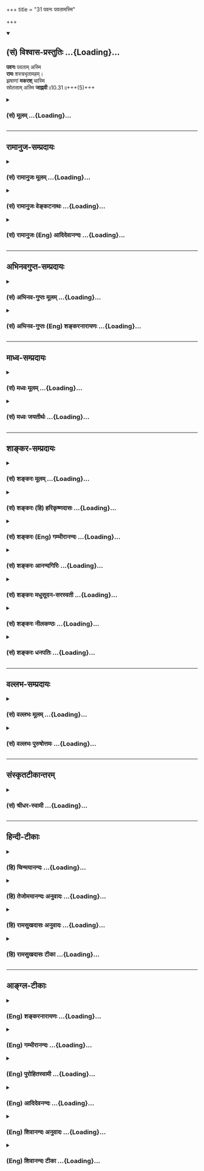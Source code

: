 +++
title = "31 पवनः पवतामस्मि"

+++
<div class="js_include" newlevelforh1="2" title="(सं) विश्वास-प्रस्तुतिः" unfilled url="/mahAbhAratam/vyAsaH/shlokashaH/06-bhIShma-parva/03-bhagavad-gItA-parva/saMskRtam/vishvAsa-prastutiH/10_vibhUti-vistAra-yoga/31_pavanaH_pavatAmas.md">
<details open><summary><h2>(सं) विश्वास-प्रस्तुतिः ...{Loading}...</h2></summary>

**पवनः** पवताम् अस्मि  
**रामः** शस्त्रभृतामहम्।  
झषाणां **मकरश्** चास्मि  
स्रोतसाम् अस्मि **जाह्नवी**॥10.31॥+++(5)+++
</details>
</div>
<div class="js_include collapsed" newlevelforh1="3" title="(सं) मूलम्" unfilled url="/mahAbhAratam/vyAsaH/shlokashaH/06-bhIShma-parva/03-bhagavad-gItA-parva/saMskRtam/mUlam/10_vibhUti-vistAra-yoga/31_pavanaH_pavatAmas.md">
<details><summary><h3>(सं) मूलम् ...{Loading}...</h3></summary>

पवनः पवतामस्मि रामः शस्त्रभृतामहम्।  
झषाणां मकरश्चास्मि स्रोतसामस्मि जाह्नवी।।10.31।।
</details>
</div>


_________________
## रामानुज-सम्प्रदायः
<div class="js_include collapsed" newlevelforh1="3" title="(सं) रामानुजः मूलम्" unfilled url="/mahAbhAratam/vyAsaH/shlokashaH/06-bhIShma-parva/03-bhagavad-gItA-parva/saMskRtam/rAmAnujaH/mUlam/10_vibhUti-vistAra-yoga/31_pavanaH_pavatAmas.md">
<details><summary><h3>(सं) रामानुजः मूलम् ...{Loading}...</h3></summary>

।।10.31।।**पवतां** गमनस्वभावानां **पवनः** अहम्। **शस्त्रभृतां रामः
अहम्।** शस्त्रभृत्त्वम् अत्र विभूतिः; अर्थान्तराभावात्। आदित्यादयः च
क्षेत्रज्ञा आत्मत्वेन अवस्थितस्य भगवतः शरीरतया धर्मभूता इति
शस्त्रभृत्त्वस्थानीयाः।

</details>
</div>
<div class="js_include collapsed" newlevelforh1="3" title="(सं) रामानुजः वेङ्कटनाथः" unfilled url="/mahAbhAratam/vyAsaH/shlokashaH/06-bhIShma-parva/03-bhagavad-gItA-parva/saMskRtam/rAmAnujaH/venkaTanAthaH/10_vibhUti-vistAra-yoga/31_pavanaH_pavatAmas.md">
<details><summary><h3>(सं) रामानुजः वेङ्कटनाथः ...{Loading}...</h3></summary>

  
  
।।10.31।। पवताम् इत्यनेन पवनासाधारणक्रिया विवक्षिता चेन्निर्धारणं
नोपपद्येतेति तदुपपत्तयेगमनस्वभावानामित्युक्तम्। अजस्रगमनशीलानामित्यर्थः।
पवनप्रेरिता एव हि तारकादयोऽप्यजस्रं परिभ्रमन्ति। सोमपवनादिष्विवात्र
शोधनान्वयिगमनमिहाविवक्षितम्। रामः शस्त्रभृतामहम् इति परशुरामस्यापि जेता
रावणहन्ता रामो विवक्षित इति तदुचितममोघशस्त्रत्वलक्षणमतिशयमाह --
शस्त्रभृत्त्वमत्र विभूतिरिति। पूर्वोत्तरेष्विव राम एव विभूतिः किं न
स्यात् इत्यत्राहअर्थान्तराभावादिति। अचिद्विशेषस्य चेतनान्तरस्य वा
शस्त्रमृच्छब्दवाच्यस्यात्रासम्भवादित्यर्थः। अर्थान्तराणां मध्ये
स्वासाधारणधर्मविशेषनिर्देशे रीतिभङ्गः स्यादित्यत्राहआदित्यादयश्चेति।
शस्त्रभृत्त्वस्यान्येषां च भगवन्तं धर्मिणं प्रति
धर्मत्वमविशिष्टमित्येकैव रीतिः निर्धारणानिर्धारणभेदवन्मुखभेदमात्रं न दोष
इति भावः। तत्रादित्यशब्देनज्योतिषां रविरंशुमान् \[10।21\] इत्युक्तो
रविर्विवक्षितः। आदित्यानामहं विष्णुः \[10।21\] इत्युक्तस्त्वादित्यो
रामतुल्यः। मकरो मत्स्यराजः। स्रोतस्सु जाह्नव्याः
विष्णुपदोद्भवत्वसर्वज्ञशिरोधृतत्वत्रैलोक्यप्रवृत्तत्वादिभिरतिशयः।  
  

</details>
</div>
<div class="js_include collapsed" newlevelforh1="3" title="(सं) रामानुजः (Eng) आदिदेवानन्दः" unfilled url="/mahAbhAratam/vyAsaH/shlokashaH/06-bhIShma-parva/03-bhagavad-gItA-parva/saMskRtam/rAmAnujaH/english/AdidevAnandaH/10_vibhUti-vistAra-yoga/31_pavanaH_pavatAmas.md">
<details><summary><h3>(सं) रामानुजः (Eng) आदिदेवानन्दः ...{Loading}...</h3></summary>

10.31 Of moving things, namely, of things whose nature is to move, I am the wind. Of those who bear weapons, I am Rama. Here the ality of bearing weapons is the Vibhuti, as no other sense is possible. Aditya etc., being individual selves, constitute attributes of the Lord, who is their Self as they constitute His body. Therefore they stand in the same position of the attribute as that of bearing weapons.

</details>
</div>


_________________
## अभिनवगुप्त-सम्प्रदायः
<div class="js_include collapsed" newlevelforh1="3" title="(सं) अभिनव-गुप्तः मूलम्" unfilled url="/mahAbhAratam/vyAsaH/shlokashaH/06-bhIShma-parva/03-bhagavad-gItA-parva/saMskRtam/abhinava-guptaH/mUlam/10_vibhUti-vistAra-yoga/31_pavanaH_pavatAmas.md">
<details><summary><h3>(सं) अभिनव-गुप्तः मूलम् ...{Loading}...</h3></summary>

।।10.19 -- 10.42।। हन्त ते कथयिष्यामीत्यादि जगत्स्थित इत्यन्तम्। अहमात्मा
(श्लो. 20) इत्यनेन व्यवच्छेदं वारयति। अन्यथा स्थावराणां हिमालय
इत्यादिवाक्येषु हिमालय एव भगवान् नान्य इति व्यवच्छेदेन;
निर्विभागत्वाभावात् ब्रह्मदर्शनं खण्डितम् अभविष्यत्। यतो यस्याखण्डाकारा
व्याप्तिस्तथा चेतसि न उपारोहति; तां च \[यो\] जिज्ञासति
तस्यायमुपदेशग्रन्थः। तथाहि उपसंहारे ( उपसंहारेण)
भेदाभेदवादं,यद्यद्विभूतिमत्सत्त्वम् (श्लो -- 41) इत्यनेनाभिधाय;
पश्चादभेदमेवोपसंहरति अथवा बहुनैतेन -- विष्टभ्याहमिदं -- एकांशेन जगत्
स्थितः (श्लो -- 42) इति। उक्तं हि -- पादोऽस्य विश्वा भूतानि
त्रिपादस्यामृतं दिवि।। इति -- RV; X; 90; 3प्रजानां सृष्टिहेतुः सर्वमिदं
भगवत्तत्त्वमेव तैस्तेर्विचित्रै रूपैर्भाव्यमानं +++(S
तत्त्वमेतैस्तैर्विचित्रैः रूपैः ; N -- विचित्ररूपै -- )+++ सकलस्य +++(S;N
सकलमस्य)+++ विषयतां यातीति।

</details>
</div>
<div class="js_include collapsed" newlevelforh1="3" title="(सं) अभिनव-गुप्तः (Eng) शङ्करनारायणः" unfilled url="/mahAbhAratam/vyAsaH/shlokashaH/06-bhIShma-parva/03-bhagavad-gItA-parva/saMskRtam/abhinava-guptaH/english/shankaranArAyaNaH/10_vibhUti-vistAra-yoga/31_pavanaH_pavatAmas.md">
<details><summary><h3>(सं) अभिनव-गुप्तः (Eng) शङ्करनारायणः ...{Loading}...</h3></summary>

10.31 See Comment under 10.42

</details>
</div>


_________________
## माध्व-सम्प्रदायः
<div class="js_include collapsed" newlevelforh1="3" title="(सं) मध्वः मूलम्" unfilled url="/mahAbhAratam/vyAsaH/shlokashaH/06-bhIShma-parva/03-bhagavad-gItA-parva/saMskRtam/madhvaH/mUlam/10_vibhUti-vistAra-yoga/31_pavanaH_pavatAmas.md">
<details><summary><h3>(सं) मध्वः मूलम् ...{Loading}...</h3></summary>

।।10.31।। आनन्दरूपत्वात्पूर्णत्वाल्लोकरमणत्वाच्च रामः। आनन्दरूपो
निष्परिमाण एष लोकश्चैतस्माद्रमते तेन रामः इति शाण्डिल्यशाखायाम्। रश्च
अमश्चेति व्युत्पत्तिः।

</details>
</div>
<div class="js_include collapsed" newlevelforh1="3" title="(सं) मध्वः जयतीर्थः" unfilled url="/mahAbhAratam/vyAsaH/shlokashaH/06-bhIShma-parva/03-bhagavad-gItA-parva/saMskRtam/madhvaH/jayatIrthaH/10_vibhUti-vistAra-yoga/31_pavanaH_pavatAmas.md">
<details><summary><h3>(सं) मध्वः जयतीर्थः ...{Loading}...</h3></summary>

।।10.31।। रामः शस्त्रभृतामहं इति रामशब्दं व्याख्याति -- **आनन्देति**।
आनन्दरूपत्वात्पूर्णत्वादित्येकोऽर्थः। रमत इति रः। रमु क्रीडायां
\[धा.पा.1।878\] इत्यतो अमन्ताड्ड इति डः। न विद्यते मा प्रमा
परिच्छेदोऽस्येत्यमः लोक इत्यपरोऽर्थः। रमतेर्घञ्। अत्र श्रुतिमाह --
**आनन्देति**। आद्येऽर्थे विग्रहं दर्शयति -- **रश्चे**ति।
रश्चासावमश्चेत्यर्थः।

</details>
</div>


_________________
## शाङ्कर-सम्प्रदायः
<div class="js_include collapsed" newlevelforh1="3" title="(सं) शङ्करः मूलम्" unfilled url="/mahAbhAratam/vyAsaH/shlokashaH/06-bhIShma-parva/03-bhagavad-gItA-parva/saMskRtam/shankaraH/mUlam/10_vibhUti-vistAra-yoga/31_pavanaH_pavatAmas.md">
<details><summary><h3>(सं) शङ्करः मूलम् ...{Loading}...</h3></summary>

।।10.31।। --,**पवनः** वायुः **पवतां** पावयितॄणाम् **अस्मि। रामः
शस्त्रभृताम्** अहं शस्त्राणां धारयितॄणां दाशरथिः रामः **अहम्। झषाणां**
मत्स्यादीनां **मकरः** नाम जातिविशेषः अहम्। **स्रोतसां** स्रवन्तीनाम्
**अस्मि जाह्नवी** गङ्गा।।

</details>
</div>
<div class="js_include collapsed" newlevelforh1="3" title="(सं) शङ्करः (हि) हरिकृष्णदासः" unfilled url="/mahAbhAratam/vyAsaH/shlokashaH/06-bhIShma-parva/03-bhagavad-gItA-parva/saMskRtam/shankaraH/hindI/harikRShNadAsaH/10_vibhUti-vistAra-yoga/31_pavanaH_pavatAmas.md">
<details><summary><h3>(सं) शङ्करः (हि) हरिकृष्णदासः ...{Loading}...</h3></summary>

।।10.31।। पवित्र करनेवालोंमें वायु और शस्त्रधारियोंमें दशरथपुत्र राम मैं
हूँ; मछली आदि जलचर प्राणियोंमें मकर नामक जलचरोंकी जातिविशेष मैं हूँ;
स्रोतोंमें -- नदियोंमें मैं जाह्नवी -- गङ्गा हूँ।

</details>
</div>
<div class="js_include collapsed" newlevelforh1="3" title="(सं) शङ्करः (Eng) गम्भीरानन्दः" unfilled url="/mahAbhAratam/vyAsaH/shlokashaH/06-bhIShma-parva/03-bhagavad-gItA-parva/saMskRtam/shankaraH/english/gambhIrAnandaH/10_vibhUti-vistAra-yoga/31_pavanaH_pavatAmas.md">
<details><summary><h3>(सं) शङ्करः (Eng) गम्भीरानन्दः ...{Loading}...</h3></summary>

10.31 Pavatam, of the purifiers; I am pavanah, air. Sastra-bhrtam, among
weilders of weapons, I am Rama, son of Dasaratha. Jhasanam, among fishes
etc; I am the particular species of fish called makarah shark. I am
jahnavi, Ganga; srotasam, among rivers, among streams of water.

</details>
</div>
<div class="js_include collapsed" newlevelforh1="3" title="(सं) शङ्करः आनन्दगिरिः" unfilled url="/mahAbhAratam/vyAsaH/shlokashaH/06-bhIShma-parva/03-bhagavad-gItA-parva/saMskRtam/shankaraH/AnandagiriH/10_vibhUti-vistAra-yoga/31_pavanaH_pavatAmas.md">
<details><summary><h3>(सं) शङ्करः आनन्दगिरिः ...{Loading}...</h3></summary>

।।10.31।। अहमादिश्चेत्यादावुक्तमेव पुनरिहोच्यते। तथाच न
पुनरुक्तिरित्याशङ्क्याह -- **भूतानामिति।** सर्गशब्देन सृज्यन्त इति
सर्वाणि कार्याणि गृह्यन्ते -- **अध्यात्मविद्येति।**
आत्मन्यन्तःकरणपरिणतिरविद्यानिवर्तिका गृहीता। प्रवदतां संबन्धी वादो
वीतरागकथा तत्त्वनिर्णयावसाना। यदा प्रवदतामिति लक्षणया कथाभेदोपादानं तदा
निर्धारणे षष्ठीत्याह -- **प्रवक्त्रिति।**

</details>
</div>
<div class="js_include collapsed" newlevelforh1="3" title="(सं) शङ्करः मधुसूदन-सरस्वती" unfilled url="/mahAbhAratam/vyAsaH/shlokashaH/06-bhIShma-parva/03-bhagavad-gItA-parva/saMskRtam/shankaraH/madhusUdana-sarasvatI/10_vibhUti-vistAra-yoga/31_pavanaH_pavatAmas.md">
<details><summary><h3>(सं) शङ्करः मधुसूदन-सरस्वती ...{Loading}...</h3></summary>

।।10.31।। पवतां पावयितॄणां वेगवतां वा मध्ये पवनो वायुरहमस्मि।
शस्त्रभृतां शस्त्रधारिणां युद्धकुशलानां मध्ये रामो
दाशरथिरखिलराक्षसकुलक्षयकरः परमवीरोऽहमस्मि। साक्षात्स्वरूपस्याप्यनेन
रूपेण चिन्तनार्थं वृष्णीनां वासुदेवोऽस्मीतिवदत्र पाठ इति प्रागुक्तम्।
झषाणां मत्स्यानां मकरो नाम तज्जातिविशेषः। स्रोतसां वेगेन चलज्जलानां
नदीनां मध्ये सर्वनदीश्रेष्ठा जाह्नवी गङ्गाहमस्मि।

</details>
</div>
<div class="js_include collapsed" newlevelforh1="3" title="(सं) शङ्करः नीलकण्ठः" unfilled url="/mahAbhAratam/vyAsaH/shlokashaH/06-bhIShma-parva/03-bhagavad-gItA-parva/saMskRtam/shankaraH/nIlakaNThaH/10_vibhUti-vistAra-yoga/31_pavanaH_pavatAmas.md">
<details><summary><h3>(सं) शङ्करः नीलकण्ठः ...{Loading}...</h3></summary>

।।10.31।। पवतां पावयितॄणां वेगवतां वा। रामो दाशरथिः। रामादीनां
परमेश्वराणामपि विभूतिमध्ये गणनं ध्यानार्थम्। झषाणां मत्स्यादीनां मकरो
जातिभेदः। स्रोतसां नदीनाम्।

</details>
</div>
<div class="js_include collapsed" newlevelforh1="3" title="(सं) शङ्करः धनपतिः" unfilled url="/mahAbhAratam/vyAsaH/shlokashaH/06-bhIShma-parva/03-bhagavad-gItA-parva/saMskRtam/shankaraH/dhanapatiH/10_vibhUti-vistAra-yoga/31_pavanaH_pavatAmas.md">
<details><summary><h3>(सं) शङ्करः धनपतिः ...{Loading}...</h3></summary>

।।10.31।। No commentary.

</details>
</div>


_________________
## वल्लभ-सम्प्रदायः
<div class="js_include collapsed" newlevelforh1="3" title="(सं) वल्लभः मूलम्" unfilled url="/mahAbhAratam/vyAsaH/shlokashaH/06-bhIShma-parva/03-bhagavad-gItA-parva/saMskRtam/vallabhaH/mUlam/10_vibhUti-vistAra-yoga/31_pavanaH_pavatAmas.md">
<details><summary><h3>(सं) वल्लभः मूलम् ...{Loading}...</h3></summary>

।।10.31।। पवन इति। त्रिविधगुणवान् भगवदुपयोगितया चिन्तनीयः। शस्त्रभृतां
मध्ये रामो नाम्ना जामदग्न्योऽहंरामः शस्त्रभृतां वरः इति सर्वैः
स्तुतत्वात्। दाशरथिस्तु न भगवतोंऽशः किन्तु पूर्णपुरुषोत्तम एवांशीति
ब्रह्मशुकाचार्यचरणानामाशयः; अतो न विभूतित्वं तस्य युज्यते इति वयं
ब्रूमः। झषाणां मध्ये मकरोऽहं बलवत्त्वान्मत्स्यरूपो वा
कुण्डलगतत्वनिरूपणाद्वा चिन्तनीयः। गङ्गा भगवत्पदीति चिन्त्या।

</details>
</div>
<div class="js_include collapsed" newlevelforh1="3" title="(सं) वल्लभः पुरुषोत्तमः" unfilled url="/mahAbhAratam/vyAsaH/shlokashaH/06-bhIShma-parva/03-bhagavad-gItA-parva/saMskRtam/vallabhaH/puruShottamaH/10_vibhUti-vistAra-yoga/31_pavanaH_pavatAmas.md">
<details><summary><h3>(सं) वल्लभः पुरुषोत्तमः ...{Loading}...</h3></summary>

  
  
।।10.31।। पवतां वेगवतां मध्ये पवनः वायुरस्मि। शस्त्रभृतां रामः
दशरथात्मजोऽस्मि। झषाणां मध्ये मकरः मत्स्यजातिविशेषोऽस्मि। स्रोतसां
प्रवहज्जलानां मध्ये जाह्नवी गङ्गाऽस्मि।  
  

</details>
</div>


_________________
## संस्कृतटीकान्तरम्
<div class="js_include collapsed" newlevelforh1="3" title="(सं) श्रीधर-स्वामी" unfilled url="/mahAbhAratam/vyAsaH/shlokashaH/06-bhIShma-parva/03-bhagavad-gItA-parva/saMskRtam/shrIdhara-svAmI/10_vibhUti-vistAra-yoga/31_pavanaH_pavatAmas.md">
<details><summary><h3>(सं) श्रीधर-स्वामी ...{Loading}...</h3></summary>

।।10.31।। **पवन इति।** पवतां पावयितॄणां वेगवतां वा मध्ये वायुरस्मि।
शस्त्रभृतां वीराणां रामो दाशरथिः। यद्वा परशुरामः। झषाणां मत्स्यानां मकरो
मत्स्यविशेषस्तिमिंगिलः। स्रोतसां प्रवाहोदकानां मध्ये भागीरथी।

</details>
</div>


_________________
## हिन्दी-टीकाः
<div class="js_include collapsed" newlevelforh1="3" title="(हि) चिन्मयानन्दः" unfilled url="/mahAbhAratam/vyAsaH/shlokashaH/06-bhIShma-parva/03-bhagavad-gItA-parva/hindI/chinmayAnandaH/10_vibhUti-vistAra-yoga/31_pavanaH_pavatAmas.md">
<details><summary><h3>(हि) चिन्मयानन्दः ...{Loading}...</h3></summary>

।।10.31।। मैं पवित्र कर्त्ताओं में वायु हूँ किसी स्थान की स्वच्छता के
लिए सूर्य और वायु के समान प्रभावशाली अन्य कोई स्वास्थयकर और अपूतिक (घाव
को सड़ने से रोकने वाली औषधि) साधऩ उपलब्ध नहीं है। यदि यहाँ केवल वायु का
ही उल्लेख किया गया है; तो उसका कारण यह है कि महर्षि व्यास जानते थे कि
सूर्य की उष्णता में ही वायु की गति हो सकती है। जहाँ सदा वायु बहती है;
वहाँ सूर्य का होना भी सिद्ध होता है। किसी गुफा में न सूर्य का प्रकाश
होता है और न वायु का स्पन्दन। मैं शस्त्रधारियों में राम हूँ भारत के आदि
कवि महर्षि बाल्मीकि ने एक सम्पूर्ण काव्य की छन्दबद्ध रचना के लिए रामायण
के नायक मर्यादापुरुषोत्तम भगवान् श्री रामचन्द्र का चित्रण किया है। यह
चित्रण अत्यन्त विस्तृत एवं विशुद्ध है; जिसमें श्री राम को जीवन के समस्त
क्षेत्रों में एक पूर्ण पुरुष के रूप में चित्रित किया गया है। श्रीराम एक
पूर्ण एवं आदर्श पुत्र; पति; भ्राता; मित्र; योद्धा; गुरु; शासक और पिता
थे। सामान्य जनता के दोषों तथा अत्यन्त उत्तेजना और भ्रम उत्पन्न करने वाली
परिस्थितियों की पृष्ठभूमि में श्रीराम की सार्वपाक्षिक पूर्णता और भी अधिक
चमक उठती है। ऐसे सर्वश्रेष्ठ आदर्श पुरुष के हाथ में ही वह योग्यता है; जो
उस धनुष को धारण करे; जिसमें से सदैव अमोघ बाणों की ही वर्षा होती है। मैं
मत्स्यों में मकर तथा नदियों में जाह्नवी हूँ जह्नु ऋषि की पुत्री जाह्नवी
कहलाती है; जो गंगानदी का एक नाम हैं। आख्यायिका यह है कि एक बार जह्नु ऋषि
ने सम्पूर्ण गंगा नदी का पान कर उसे सुखा दिया; और तत्पश्चात्; लोककल्याण
के लिए उसे अपने कानों के द्वार से बाहर बहा दिया हम पहले भी देख चुके हैं
कि गंगा नदी का यह रूप सांकेतिक है। हिन्दू लोग गंगा को अध्यात्म ज्ञान
अथवा भारत की आध्यात्मिक संस्कृति का प्रतीक मानते हैं। अपने गुरु से
प्राप्त ऋषियों की ज्ञान सम्पदा को; साधक शिष्य ध्यानाभ्यास के द्वारा
आत्मसात् कर लेता है यही नदी का आचमन है। ज्ञान के झरने से पान कर
ज्ञानपिपासा को शान्त करना आदि वाक्यों का प्रयोग प्राय सभी भाषाओं में
होता है; जिनका मूल संस्कृत भाषा है। आख्यायिका में कहा गया है कि इस नदी का
उद्गम ऋषि के कानों से हुआ। वास्तव में; यह अत्यन्त सुन्दर काव्यात्मक
कल्पना है; जो कान का संबंध श्रुति से स्थापित करती है। उपनिषद् ही श्रुति
हैं; जिसमें गुरु शिष्य के संवाद द्वारा आत्मज्ञान का बोध कराया गया है।
भारत में; समयसमय पर आचार्यों का अवतरण होता है; जो अपने युग के सन्दर्भ से
प्राचीन ज्ञान की पुर्नव्यवस्था करते हैं परन्तु यह प्रचार कार्य वे तभी
प्रारम्भ करते हैं; जब उन्होंने स्वयं वैदिक सत्य का साक्षात् अनुभव कर
लिया हो। इस स्वानुभूति के बिना कोई भी श्रेष्ठ आचार्य जगत् में आकर इस
प्राचीन सत्य का नवीन भाषा में प्रचार करने का साहस नहीं करेगा। गंगा के
अनेक पर्यायवाची नामों में से जाह्नवी का यहाँ उल्लेख उपर्युक्त विशेष
अभिप्राय को दर्शाने के लिए ही किया गया है। समुद्री मत्स्यों में मकर
सर्वाधिक भयंकर होने के कारण यहाँ भगवान् ने उसे अपनी विभूति कहा है। आगे
कहते है

</details>
</div>
<div class="js_include collapsed" newlevelforh1="3" title="(हि) तेजोमयानन्दः अनुवादः" unfilled url="/mahAbhAratam/vyAsaH/shlokashaH/06-bhIShma-parva/03-bhagavad-gItA-parva/hindI/tejomayAnandaH/anuvAdaH/10_vibhUti-vistAra-yoga/31_pavanaH_pavatAmas.md">
<details><summary><h3>(हि) तेजोमयानन्दः अनुवादः ...{Loading}...</h3></summary>

।।10.31।। मैं पवित्र करने वालों में वायु हूँ और शस्त्रधारियों में राम
हूँ; तथा मत्स्यों (जलचरों) में मैं मगरमच्छ और नदियों में मैं गंगा हूँ।।

</details>
</div>
<div class="js_include collapsed" newlevelforh1="3" title="(हि) रामसुखदासः अनुवादः" unfilled url="/mahAbhAratam/vyAsaH/shlokashaH/06-bhIShma-parva/03-bhagavad-gItA-parva/hindI/rAmasukhadAsaH/anuvAdaH/10_vibhUti-vistAra-yoga/31_pavanaH_pavatAmas.md">
<details><summary><h3>(हि) रामसुखदासः अनुवादः ...{Loading}...</h3></summary>

।।10.31।। पवित्र करनेवालोंमें वायु और शास्त्रधारियोंमें राम मैं हूँ।
जल-जन्तुओंमें मगर मैं हूँ। बहनेवाले स्त्रोतोंमें गङ्गाजी मैं हूँ।

</details>
</div>
<div class="js_include collapsed" newlevelforh1="3" title="(हि) रामसुखदासः टीका" unfilled url="/mahAbhAratam/vyAsaH/shlokashaH/06-bhIShma-parva/03-bhagavad-gItA-parva/hindI/rAmasukhadAsaH/TIkA/10_vibhUti-vistAra-yoga/31_pavanaH_pavatAmas.md">
<details><summary><h3>(हि) रामसुखदासः टीका ...{Loading}...</h3></summary>

।।10.31।।***व्याख्या--*पवनः पवतामस्मि--** वायुसे ही सब चीजें पवित्र
होती हैं। वायुसे ही नीरोगता आती है। अतः भगवान्ने पवित्र करनेवालोंमें
वायुको अपनी विभूति बताया है।**'रामः शस्त्रभृतामहम्'--**ऐसे तो राम अवतार
हैं, साक्षात् भगवान् हैं, पर जहाँ शस्त्रधारियोंकी गणना होती है, उन सबमें
राम श्रेष्ठ हैं। इसलिये भगवान्ने रामको अपनी विभूति बताया है।

</details>
</div>


_________________
## आङ्ग्ल-टीकाः
<div class="js_include collapsed" newlevelforh1="3" title="(Eng) शङ्करनारायणः" unfilled url="/mahAbhAratam/vyAsaH/shlokashaH/06-bhIShma-parva/03-bhagavad-gItA-parva/english/shankaranArAyaNaH/10_vibhUti-vistAra-yoga/31_pavanaH_pavatAmas.md">
<details><summary><h3>(Eng) शङ्करनारायणः ...{Loading}...</h3></summary>

10.31. Of the progenies of Diti (the demons), I am Prahlada; of the measuring ones, I am the shark; of rivers, I am the daughter of Jahnu
(the Ganga).

</details>
</div>
<div class="js_include collapsed" newlevelforh1="3" title="(Eng) गम्भीरानन्दः" unfilled url="/mahAbhAratam/vyAsaH/shlokashaH/06-bhIShma-parva/03-bhagavad-gItA-parva/english/gambhIrAnandaH/10_vibhUti-vistAra-yoga/31_pavanaH_pavatAmas.md">
<details><summary><h3>(Eng) गम्भीरानन्दः ...{Loading}...</h3></summary>

10.31 Of the purifiers I am air; among the wielders of weapons I am Rama. Among fishes, too, I am the shark; I am Ganga among rivers.

</details>
</div>
<div class="js_include collapsed" newlevelforh1="3" title="(Eng) पुरोहितस्वामी" unfilled url="/mahAbhAratam/vyAsaH/shlokashaH/06-bhIShma-parva/03-bhagavad-gItA-parva/english/purohitasvAmI/10_vibhUti-vistAra-yoga/31_pavanaH_pavatAmas.md">
<details><summary><h3>(Eng) पुरोहितस्वामी ...{Loading}...</h3></summary>

10.31 I am the Wind among purifiers, the King Rama among warriors; I am the Crocodile among the fishes, and I am the Ganges among rivers.

</details>
</div>
<div class="js_include collapsed" newlevelforh1="3" title="(Eng) आदिदेवनन्दः" unfilled url="/mahAbhAratam/vyAsaH/shlokashaH/06-bhIShma-parva/03-bhagavad-gItA-parva/english/AdidevanandaH/10_vibhUti-vistAra-yoga/31_pavanaH_pavatAmas.md">
<details><summary><h3>(Eng) आदिदेवनन्दः ...{Loading}...</h3></summary>

10.31 Of moving things, I am the wind. Of those who bear weapons, I am Rama. Of fishers, I am Makara, and of rivers, I am Ganga.

</details>
</div>
<div class="js_include collapsed" newlevelforh1="3" title="(Eng) शिवानन्दः अनुवादः" unfilled url="/mahAbhAratam/vyAsaH/shlokashaH/06-bhIShma-parva/03-bhagavad-gItA-parva/english/shivAnandaH/anuvAdaH/10_vibhUti-vistAra-yoga/31_pavanaH_pavatAmas.md">
<details><summary><h3>(Eng) शिवानन्दः अनुवादः ...{Loading}...</h3></summary>

10.31 Among the purifiers (or the speeders) I am the wind; Rama among the warriors am I; among the fishes I am the shark; among the streams I am the Ganga.

</details>
</div>
<div class="js_include collapsed" newlevelforh1="3" title="(Eng) शिवानन्दः टीका" unfilled url="/mahAbhAratam/vyAsaH/shlokashaH/06-bhIShma-parva/03-bhagavad-gItA-parva/english/shivAnandaH/TIkA/10_vibhUti-vistAra-yoga/31_pavanaH_pavatAmas.md">
<details><summary><h3>(Eng) शिवानन्दः टीका ...{Loading}...</h3></summary>

10.31 पवनः the wind; पवताम् among purifiers or the speeders; अस्मि (I)
am; रामः Rama; शस्त्रभृताम् among wielders of weapons (warriors); अहम्
I; झषाणाम् among fishes; मकरः Makara (shark); च and; अस्मि (I) am;
स्रोतसाम् among streams; अस्मि (I) am; जाह्नवी the Ganga.Commentary The holy river Ganga (spelt Ganges in English) was swallowed by Jahnu when she was being brought down by Bhagiratha from heaven. Hence the name Jahnavi for Ganga.

</details>
</div>
